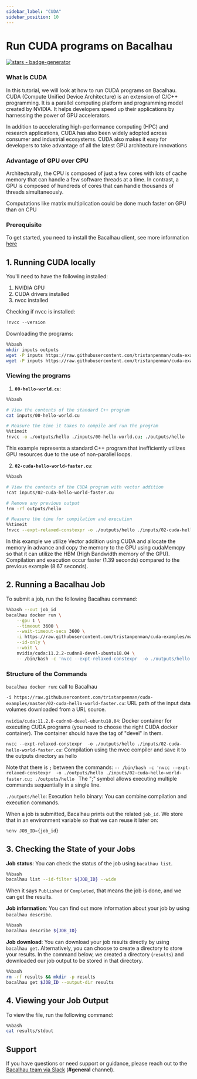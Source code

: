 ```yaml
---
sidebar_label: "CUDA"
sidebar_position: 10
---
```

# Run CUDA programs on Bacalhau


[![stars - badge-generator](https://img.shields.io/github/stars/bacalhau-project/bacalhau?style=social)](https://github.com/bacalhau-project/bacalhau)

### What is CUDA

In this tutorial, we will look at how to run CUDA programs on Bacalhau. CUDA (Compute Unified Device Architecture) is an extension of C/C++ programming. It is a parallel computing platform and programming model created by NVIDIA. It helps developers speed up their applications by harnessing the power of GPU accelerators.

In addition to accelerating high-performance computing (HPC) and research applications, CUDA has also been widely adopted across consumer and industrial ecosystems. CUDA also makes it easy for developers to take advantage of all the latest GPU architecture innovations

### Advantage of GPU over CPU
Architecturally, the CPU is composed of just a few cores with lots of cache memory that can handle a few software threads at a time. In contrast, a GPU is composed of hundreds of cores that can handle thousands of threads simultaneously.

Computations like matrix multiplication could be done much faster on GPU than on CPU

### Prerequisite

To get started, you need to install the Bacalhau client, see more information [here](../../../getting-started/installation.md)

## 1. Running CUDA locally

You'll need to have the following installed:
1. NVIDIA GPU
2. CUDA drivers installed
3. nvcc installed

Checking if nvcc is installed:


```python
!nvcc --version
```

Downloading the programs:


```bash
%%bash
mkdir inputs outputs
wget -P inputs https://raw.githubusercontent.com/tristanpenman/cuda-examples/master/00-hello-world.cu
wget -P inputs https://raw.githubusercontent.com/tristanpenman/cuda-examples/master/02-cuda-hello-world-faster.cu
```

### Viewing the programs

1. **`00-hello-world.cu`**:

```bash
%%bash

# View the contents of the standard C++ program
cat inputs/00-hello-world.cu

# Measure the time it takes to compile and run the program
%%timeit
!nvcc -o ./outputs/hello ./inputs/00-hello-world.cu; ./outputs/hello
```
This example represents a standard C++ program that inefficiently utilizes GPU resources due to the use of non-parallel loops.


2. **`02-cuda-hello-world-faster.cu`**:

```bash
%%bash

# View the contents of the CUDA program with vector addition
!cat inputs/02-cuda-hello-world-faster.cu

# Remove any previous output 
!rm -rf outputs/hello

# Measure the time for compilation and execution
%%timeit
!nvcc --expt-relaxed-constexpr -o ./outputs/hello ./inputs/02-cuda-hello-world-faster.cu; ./outputs/hello
```

In this example we utilize Vector addition using CUDA and allocate the memory in advance and copy the memory to the GPU using cudaMemcpy so that it can utilize the HBM (High Bandwidth memory of the GPU).
Compilation and execution occur faster (1.39 seconds) compared to the previous example (8.67 seconds).

## 2. Running a Bacalhau Job

To submit a job, run the following Bacalhau command:


```bash
%%bash --out job_id
bacalhau docker run \
    --gpu 1 \
    --timeout 3600 \
    --wait-timeout-secs 3600 \
    -i https://raw.githubusercontent.com/tristanpenman/cuda-examples/master/02-cuda-hello-world-faster.cu \
    --id-only \
    --wait \
    nvidia/cuda:11.2.2-cudnn8-devel-ubuntu18.04 \
    -- /bin/bash -c 'nvcc --expt-relaxed-constexpr  -o ./outputs/hello ./inputs/02-cuda-hello-world-faster.cu; ./outputs/hello '
```

### Structure of the Commands

`bacalhau docker run`: call to Bacalhau

`-i https://raw.githubusercontent.com/tristanpenman/cuda-examples/master/02-cuda-hello-world-faster.cu`: URL path of the input data volumes downloaded from a URL source.

`nvidia/cuda:11.2.0-cudnn8-devel-ubuntu18.04`: Docker container for executing CUDA programs (you need to choose the right CUDA docker container). The container should have the tag of "devel" in them.

`nvcc --expt-relaxed-constexpr  -o ./outputs/hello ./inputs/02-cuda-hello-world-faster.cu`: Compilation using the nvcc compiler and save it to the outputs directory as hello

Note that there is `;` between the commands:
  `-- /bin/bash -c 'nvcc --expt-relaxed-constexpr  -o ./outputs/hello ./inputs/02-cuda-hello-world-faster.cu; ./outputs/hello ` The ";" symbol allows executing multiple commands sequentially in a single line. 

`./outputs/hello`: Execution hello binary:
You can combine compilation and execution commands. 

When a job is submitted, Bacalhau prints out the related `job_id`. We store that in an environment variable so that we can reuse it later on:

```python
%env JOB_ID={job_id}
```

## 3. Checking the State of your Jobs

**Job status**: You can check the status of the job using `bacalhau list`.


```bash
%%bash
bacalhau list --id-filter ${JOB_ID} --wide
```

When it says `Published` or `Completed`, that means the job is done, and we can get the results.

**Job information**: You can find out more information about your job by using `bacalhau describe`.



```bash
%%bash
bacalhau describe ${JOB_ID}
```

**Job download**: You can download your job results directly by using `bacalhau get`. Alternatively, you can choose to create a directory to store your results. In the command below, we created a directory (`results`) and downloaded our job output to be stored in that directory.


```bash
%%bash
rm -rf results && mkdir -p results
bacalhau get $JOB_ID --output-dir results
```

## 4. Viewing your Job Output

To view the file, run the following command:


```bash
%%bash
cat results/stdout 
```

## Support
If you have questions or need support or guidance, please reach out to the [Bacalhau team via Slack](https://bacalhauproject.slack.com/ssb/redirect) (**#general** channel).